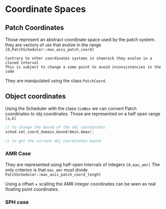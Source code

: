 # Coordinate Spaces

## Patch Coordinates

Those represent an abstract coordinate space used by the patch system.
they are vectors of `u64` that evolve in the range `[0,PatchScheduler::max_axis_patch_coord]` 

```{warning}
Contrary to other coordinates systems in shamrock they evolve in a closed interval
This is subject to change a some point to avoid inconsistencies in the code
```

They are manipulated using the class `PatchCoord`.

## Object coordinates

Using the Scheduler with the class `SimBox` we can convert Patch coordinates to obj coordinates.
Those are represented on a half open range `[a,b[`

```c++
// to change the bound of the obj coordinates
sched.set_coord_domain_bound(bmin,bmax);

// to get the current obj coordinates bound 

```

### AMR Case

They are represented using half-open intervals of integers 
`[0,max_amr[` The only criterion is that `max_amr` must divide `PatchScheduler::max_axis_patch_coord_lenght`

Using a offset + scalling the AMR integer coordinates can be seen as real floating point coordinates.

### SPH case 

